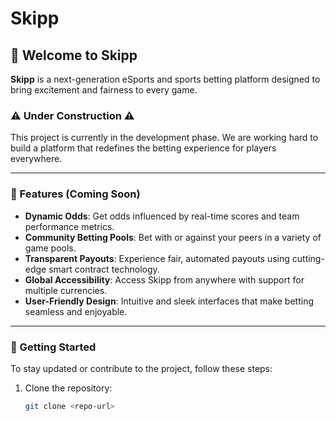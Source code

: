 # Skipp

## 🚀 Welcome to Skipp

**Skipp** is a next-generation eSports and sports betting platform designed to bring excitement and fairness to every game.

### ⚠️ Under Construction ⚠️

This project is currently in the development phase. We are working hard to build a platform that redefines the betting experience for players everywhere.

---

### 🌟 Features (Coming Soon)

- **Dynamic Odds**: Get odds influenced by real-time scores and team performance metrics.
- **Community Betting Pools**: Bet with or against your peers in a variety of game pools.
- **Transparent Payouts**: Experience fair, automated payouts using cutting-edge smart contract technology.
- **Global Accessibility**: Access Skipp from anywhere with support for multiple currencies.
- **User-Friendly Design**: Intuitive and sleek interfaces that make betting seamless and enjoyable.

---

### 🔧 Getting Started

To stay updated or contribute to the project, follow these steps:

1. Clone the repository:
   ```bash
   git clone <repo-url>
   ```
